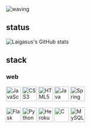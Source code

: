 ![waving](https://capsule-render.vercel.app/api?type=waving&height=200&text=Laigasus!&fontAlign=80&fontAlignY=40&color=gradient)

## status

![Laigasus's GitHub stats](https://github-readme-stats.vercel.app/api?username=laigasus&show_icons=true&theme=tokyonight)<br>

## stack

### web
<a href="https://developer.mozilla.org/en-US/docs/Web/JavaScript" title="JavaScript"><img src="https://github.com/tomchen/stack-icons/blob/master/logos/javascript.svg" alt="JavaScript" width="40px" height="40px"></a>
<a href="https://www.w3.org/TR/CSS/" title="CSS3">
  <img src="https://github.com/tomchen/stack-icons/blob/master/logos/css-3.svg" alt="CSS3" width="40px" height="40px"></a>
<a href="https://www.w3.org/TR/html5/" title="HTML5">
  <img src="https://github.com/tomchen/stack-icons/blob/master/logos/html-5.svg" alt="HTML5" width="40px" height="40px"></a>
<a href="https://www.java.com/" title="Java">
  <img src="https://github.com/tomchen/stack-icons/blob/master/logos/java.svg" alt="Java" width="40px" height="40px"></a>
<a href="https://spring.io/" title="Spring">
  <img src="https://github.com/tomchen/stack-icons/blob/master/logos/spring.svg" alt="Spring" width="40px" height="40px"></a>

<a href="https://www.python.org/" title="Flask">
  <img src="https://github.com/tomchen/stack-icons/blob/master/logos/flask.svg" alt="Flask" width="40px" height="40px"></a>
<a href="https://www.python.org/" title="Python">
  <img src="https://github.com/tomchen/stack-icons/blob/master/logos/python.svg" alt="Python" width="40px" height="40px"></a>
<a href="https://www.python.org/" title="Heroku">
  <img src="https://github.com/tomchen/stack-icons/blob/master/logos/heroku-icon.svg" alt="Heroku" width="40px" height="40px"></a>


<a href="https://en.wikipedia.org/wiki/C_(programming_language)" title="C">
  <img src="https://github.com/tomchen/stack-icons/blob/master/logos/c.svg" alt="C" width="40px" height="40px"></a>
<a href="https://dev.mysql.com/" title="MySQL">
  <img src="https://github.com/tomchen/stack-icons/blob/master/logos/mysql.svg" alt="MySQL" width="40px" height="40px"></a>
